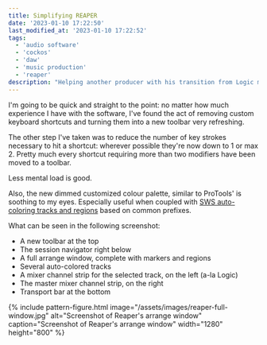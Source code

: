 ```yaml
---
title: Simplifying REAPER
date: '2023-01-10 17:22:50'
last_modified_at: '2023-01-10 17:22:52'
tags:
  - 'audio software'
  - 'cockos'
  - 'daw'
  - 'music production'
  - 'reaper'
description: "Helping another producer with his transition from Logic made me appreciate a simpler REAPER for my own good."
---
```

I'm going to be quick and straight to the point: no matter how much experience I have with the software, I've found the act of removing custom keyboard shortcuts and turning them into a new toolbar very refreshing.

The other step I've taken was to reduce the number of key strokes necessary to hit a shortcut: wherever possible they're now down to 1 or max 2. Pretty much every shortcut requiring more than two modifiers have been moved to a toolbar.

Less mental load is good.

Also, the new dimmed customized colour palette, similar to ProTools' is soothing to my eyes. Especially useful when coupled with [SWS auto-coloring tracks and regions](https://www.youtube.com/watch?v=YYUKduPumIM) based on common prefixes.

What can be seen in the following screenshot:

- A new toolbar at the top
- The session navigator right below
- A full arrange window, complete with markers and regions
- Several auto-colored tracks
- A mixer channel strip for the selected track, on the left (a-la Logic)
- The master mixer channel strip, on the right
- Transport bar at the bottom

{% include pattern-figure.html image="/assets/images/reaper-full-window.jpg" alt="Screenshot of Reaper's arrange window" caption="Screenshot of Reaper's arrange window" width="1280" height="800" %}